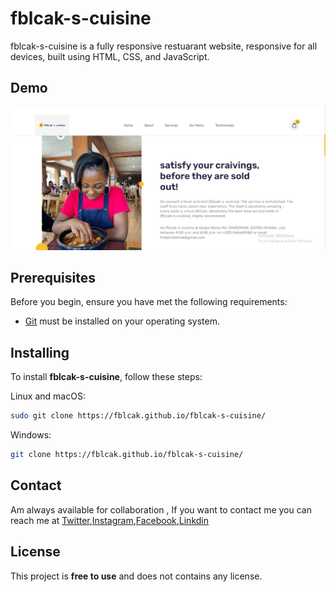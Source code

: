# fblcak-s-cuisine

fblcak-s-cuisine
  is a fully responsive restuarant website, responsive for all devices, built using HTML, CSS, and JavaScript.

## Demo

![fblcak-s-cuisine](./reADme-images/fimage.JPG)


## Prerequisites

Before you begin, ensure you have met the following requirements:

* [Git](https://git-scm.com/downloads "Download Git") must be installed on your operating system.

## Installing

To install **fblcak-s-cuisine**, follow these steps:

Linux and macOS:

```bash
sudo git clone https://fblcak.github.io/fblcak-s-cuisine/
```

Windows:

```bash
git clone https://fblcak.github.io/fblcak-s-cuisine/
```

## Contact

Am always available for collaboration , If you want to contact me you can reach me at [Twitter](https://www.twitter.com/Freddyblcak),[Instagram](https://www.instagram.com/freddyalabaster),[Facebook](https://www.facebook.com/FrederickKojoAdzoho),[Linkdin](https://www.linkdin.com/frederick-adzaho)

## License

This project is **free to use** and does not contains any license.
